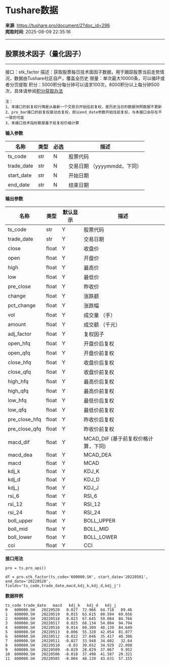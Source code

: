 # Tushare数据

**来源**: https://tushare.pro/document/2?doc_id=296  
**爬取时间**: 2025-08-09 22:35:16

---

## 股票技术因子（量化因子）

---

接口：stk\_factor
描述：获取股票每日技术面因子数据，用于跟踪股票当前走势情况，数据由Tushare社区自产，覆盖全历史
限量：单次最大10000条，可以循环或者分页提取
积分：5000积分每分钟可以请求100次，8000积分以上每分钟500次，具体请参阅[积分获取办法](https://tushare.pro/document/1?doc_id=13)

```
注：
1、本接口的前复权行情是从最新一个交易日开始往前复权，是历史当日的数据快照数据不更新
2、pro_bar接口的前复权是动态复权，即以end_date参数开始往前复权，与本接口会存在不一致的可能
3、本接口技术指标都是基于前复权价格计算
```

**输入参数**

| 名称 | 类型 | 必选 | 描述 |
| --- | --- | --- | --- |
| ts\_code | str | N | 股票代码 |
| trade\_date | str | N | 交易日期 （yyyymmdd，下同） |
| start\_date | str | N | 开始日期 |
| end\_date | str | N | 结束日期 |

**输出参数**

| 名称 | 类型 | 默认显示 | 描述 |
| --- | --- | --- | --- |
| ts\_code | str | Y | 股票代码 |
| trade\_date | str | Y | 交易日期 |
| close | float | Y | 收盘价 |
| open | float | Y | 开盘价 |
| high | float | Y | 最高价 |
| low | float | Y | 最低价 |
| pre\_close | float | Y | 昨收价 |
| change | float | Y | 涨跌额 |
| pct\_change | float | Y | 涨跌幅 |
| vol | float | Y | 成交量 （手） |
| amount | float | Y | 成交额 （千元） |
| adj\_factor | float | Y | 复权因子 |
| open\_hfq | float | Y | 开盘价后复权 |
| open\_qfq | float | Y | 开盘价前复权 |
| close\_hfq | float | Y | 收盘价后复权 |
| close\_qfq | float | Y | 收盘价前复权 |
| high\_hfq | float | Y | 最高价后复权 |
| high\_qfq | float | Y | 最高价前复权 |
| low\_hfq | float | Y | 最低价后复权 |
| low\_qfq | float | Y | 最低价前复权 |
| pre\_close\_hfq | float | Y | 昨收价后复权 |
| pre\_close\_qfq | float | Y | 昨收价前复权 |
| macd\_dif | float | Y | MCAD\_DIF (基于前复权价格计算，下同) |
| macd\_dea | float | Y | MCAD\_DEA |
| macd | float | Y | MCAD |
| kdj\_k | float | Y | KDJ\_K |
| kdj\_d | float | Y | KDJ\_D |
| kdj\_j | float | Y | KDJ\_J |
| rsi\_6 | float | Y | RSI\_6 |
| rsi\_12 | float | Y | RSI\_12 |
| rsi\_24 | float | Y | RSI\_24 |
| boll\_upper | float | Y | BOLL\_UPPER |
| boll\_mid | float | Y | BOLL\_MID |
| boll\_lower | float | Y | BOLL\_LOWER |
| cci | float | Y | CCI |

**接口用法**

```
pro = ts.pro_api()

df = pro.stk_factor(ts_code='600000.SH', start_date='20220501', end_date='20220520', fields='ts_code,trade_date,macd,kdj_k,kdj_d,kdj_j')
```

**数据样例**

```
ts_code trade_date   macd   kdj_k   kdj_d   kdj_j
0   600000.SH   20220520   0.027  72.966  64.718   89.46
1   600000.SH   20220519   0.015  63.615  60.594  69.656
2   600000.SH   20220518   0.023  67.645  59.084  84.766
3   600000.SH   20220517   0.025  68.134  54.804  94.794
4   600000.SH   20220516   0.014  60.309  48.139  84.649
5   600000.SH   20220513   0.006  55.328  42.054  81.877
6   600000.SH   20220512  -0.022  37.046  35.417  40.306
7   600000.SH   20220511  -0.027  33.948  34.602   32.64
8   600000.SH   20220510   -0.03  30.652  34.929  22.098
9   600000.SH   20220509  -0.029  28.029  37.067   9.952
10  600000.SH   20220506  -0.018  37.498  41.587  29.321
11  600000.SH   20220505  -0.004  48.139  43.631  57.155
```
